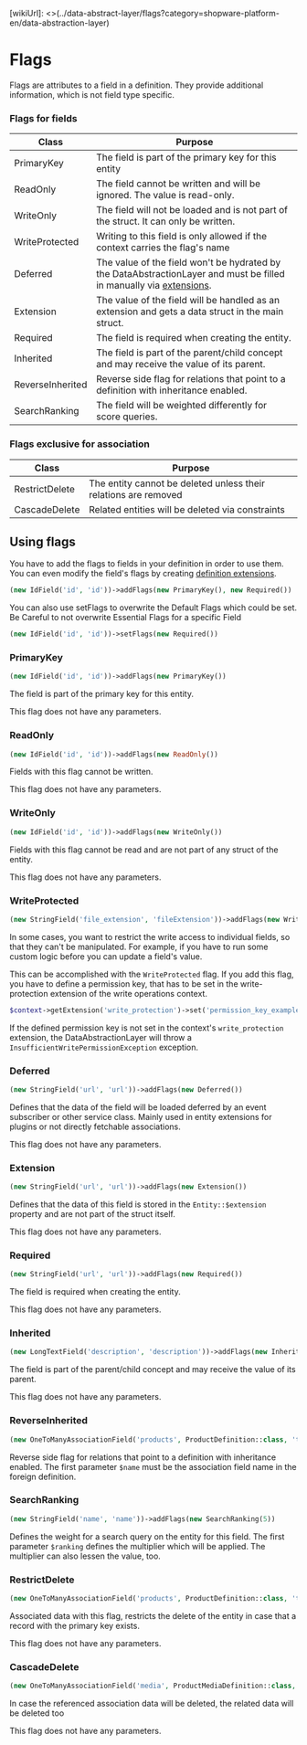 [wikiUrl]: <>(../data-abstract-layer/flags?category=shopware-platform-en/data-abstraction-layer)

# Flags

Flags are attributes to a field in a definition. They provide additional information, which is not field type specific.

### Flags for fields

| Class | Purpose |
|---|---|
| PrimaryKey | The field is part of the primary key for this entity |
| ReadOnly | The field cannot be written and will be ignored. The value is read-only. |
| WriteOnly | The field will not be loaded and is not part of the struct. It can only be written. |
| WriteProtected | Writing to this field is only allowed if the context carries the flag's name |
| Deferred | The value of the field won't be hydrated by the DataAbstractionLayer and must be filled in manually via [extensions](./4-extensions.md). |
| Extension | The value of the field will be handled as an extension and gets a data struct in the main struct. |
| Required | The field is required when creating the entity. |
| Inherited | The field is part of the parent/child concept and may receive the value of its parent. |
| ReverseInherited | Reverse side flag for relations that point to a definition with inheritance enabled. |
| SearchRanking | The field will be weighted differently for score queries. |

### Flags exclusive for association

| Class | Purpose |
|---|---|
| RestrictDelete | The entity cannot be deleted unless their relations are removed |
| CascadeDelete | Related entities will be deleted via constraints |

## Using flags

You have to add the flags to fields in your definition in order to use them. You can even modify the field's flags by creating [definition extensions](./4-extensions.md).

```php
(new IdField('id', 'id'))->addFlags(new PrimaryKey(), new Required())
```

You can also use setFlags to overwrite the Default Flags which could be set.
Be Careful to not overwrite Essential Flags for a specific Field

```php
(new IdField('id', 'id'))->setFlags(new Required())
```

### PrimaryKey

```php
(new IdField('id', 'id'))->addFlags(new PrimaryKey())
```

The field is part of the primary key for this entity.

This flag does not have any parameters.

### ReadOnly

```php
(new IdField('id', 'id'))->addFlags(new ReadOnly())
```

Fields with this flag cannot be written.

This flag does not have any parameters.

### WriteOnly

```php
(new IdField('id', 'id'))->addFlags(new WriteOnly())
```

Fields with this flag cannot be read and are not part of any struct of the entity.

This flag does not have any parameters.

### WriteProtected

```php
(new StringField('file_extension', 'fileExtension'))->addFlags(new WriteProtected('permission_key_example'))
```

In some cases, you want to restrict the write access to individual fields, so that they can't be manipulated. For example, if you have to
run some custom logic before you can update a field's value.

This can be accomplished with the `WriteProtected` flag. If you add this flag, you have to define a permission key, that has to be set
in the write-protection extension of the write operations context.

```php
$context->getExtension('write_protection')->set('permission_key_example', true);
```

If the defined permission key is not set in the context's `write_protection` extension, the DataAbstractionLayer will throw
a `InsufficientWritePermissionException` exception.

### Deferred

```php
(new StringField('url', 'url'))->addFlags(new Deferred())
```

Defines that the data of the field will be loaded deferred by an event subscriber or other service class.
Mainly used in entity extensions for plugins or not directly fetchable associations.

This flag does not have any parameters.

### Extension

```php
(new StringField('url', 'url'))->addFlags(new Extension())
```

Defines that the data of this field is stored in the `Entity::$extension` property and are not part of the struct itself.

This flag does not have any parameters.

### Required

```php
(new StringField('url', 'url'))->addFlags(new Required())
```

The field is required when creating the entity.

This flag does not have any parameters.

### Inherited

```php
(new LongTextField('description', 'description'))->addFlags(new Inherited())
```

The field is part of the parent/child concept and may receive the value of its parent.

This flag does not have any parameters.

### ReverseInherited

```php
(new OneToManyAssociationField('products', ProductDefinition::class, 'tax_id', false))->addFlags(new ReverseInherited('tax'))
```

Reverse side flag for relations that point to a definition with inheritance enabled. The first parameter `$name` must be the association field name
in the foreign definition.

### SearchRanking

```php
(new StringField('name', 'name'))->addFlags(new SearchRanking(5))
```

Defines the weight for a search query on the entity for this field. The first parameter `$ranking` defines the multiplier which will be applied.
The multiplier can also lessen the value, too.

### RestrictDelete

```php
(new OneToManyAssociationField('products', ProductDefinition::class, 'tax_id', false))->addFlags(new RestrictDelete())
```

Associated data with this flag, restricts the delete of the entity in case that a record with the primary key exists.

This flag does not have any parameters.

### CascadeDelete

```php
(new OneToManyAssociationField('media', ProductMediaDefinition::class, 'product_id', false))->addFlags(new CascadeDelete())
```

In case the referenced association data will be deleted, the related data will be deleted too

This flag does not have any parameters.